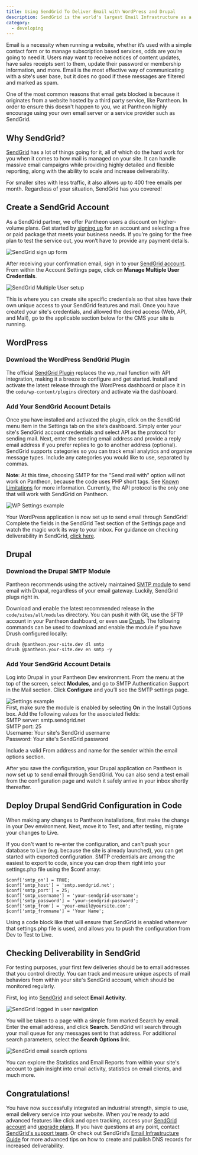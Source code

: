 ```yaml
---
title: Using SendGrid To Deliver Email with WordPress and Drupal
description: SendGrid is the world's largest Email Infrastructure as a Service provider. Learn to send email from your website reliably.
category:
  - developing
---
```


Email is a necessity when running a website, whether it’s used with a simple contact form or to manage subscription based services, odds are you’re going to need it. Users may want to receive notices of content updates, have sales receipts sent to them, update their password or membership information, and more. Email is the most effective way of communicating with a site's user base, but it does no good if these messages are filtered and marked as spam.

One of the most common reasons that email gets blocked is because it originates from a website hosted by a third party service, like Pantheon. In order to ensure this doesn't happen to you, we at Pantheon highly encourage using your own email server or a service provider such as SendGrid.

## Why SendGrid?

[SendGrid](https://sendgrid.com) has a lot of things going for it, all of which do the hard work for you when it comes to how mail is managed on your site. It can handle massive email campaigns while providing highly detailed and flexible reporting, along with the ability to scale and increase deliverability.

For smaller sites with less traffic, it also allows up to 400 free emails per month. Regardless of your situation, SendGrid has you covered!

## Create a SendGrid Account

As a SendGrid partner, we offer Pantheon users a discount on higher-volume plans. Get started by [signing up](https://sendgrid.com/partners/pantheon) for an account and selecting a free or paid package that meets your business needs. If you’re going for the free plan to test the service out, you won’t have to provide any payment details.

![SendGrid sign up form](/source/docs/assets/images/sendgrid-signup.png)​

After receiving your confirmation email, sign in to your [SendGrid account](https://sendgrid.com/marketing/login). From within the Account Settings page, click on **Manage Multiple User Credentials**.

![SendGrid Multiple User setup](/source/docs/assets/images/sendgrid-multiple-users.png)

This is where you can create site specific credentials so that sites have their own unique access to your SendGrid features and mail. Once you have created your site's credentials, and allowed the desired access (Web, API, and Mail), go to the applicable section below for the CMS your site is running.

## WordPress

### Download the WordPress SendGrid Plugin

The official [SendGrid Plugin](https://wordpress.org/plugins/sendgrid-email-delivery-simplified/) replaces the wp_mail function with API integration, making it a breeze to configure and get started.
Install and activate the latest release through the WordPress dashboard or place it in the `code/wp-content/plugins` directory and activate via the dashboard.

### Add Your SendGrid Account Details
Once you have installed and activated the plugin, click on the SendGrid menu item in the Settings tab on the site’s dashboard. Simply enter your site's SendGrid account credentials and select API as the protocol for sending mail. Next, enter the sending email address and provide a reply email address if you prefer replies to go to another address (optional).  SendGrid supports categories so you can track email analytics and organize message types. Include any categories you would like to use, separated by commas.

**Note**: At this time, choosing SMTP for the "Send mail with" option will not work on Pantheon, because the code uses PHP short tags. See [Known Limitations](https://www.getpantheon.com/docs/articles/sites/known-limitations/) for more information. Currently, the API protocol is the only one that will work with SendGrid on Pantheon.

![WP Settings example](/source/docs/assets/images/sendgrid_wpconfig.png)​

Your WordPress application is now set up to send email through SendGrid! Complete the fields in the SendGrid Test section of the Settings page and watch the magic work its way to your inbox. For guidance on checking deliverability in SendGrid, [click here](#deliverability).

## Drupal

### Download the Drupal SMTP Module

Pantheon recommends using the actively maintained [SMTP module](https://www.drupal.org/project/smtp) to send email with Drupal, regardless of your email gateway. Luckily, SendGrid plugs right in.

Download and enable the latest recommended release in the `code/sites/all/modules` directory. You can push it with Git, use the SFTP account in your Pantheon dashboard, or even use [Drush](https://www.getpantheon.com/blog/five-steps-feeling-drush). The following commands can be used to download and enable the module if you have Drush configured locally:
```
drush @pantheon.your-site.dev dl smtp
drush @pantheon.your-site.dev en smtp -y
```
### Add Your SendGrid Account Details

Log into Drupal in your Pantheon Dev environment. From the menu at the top of the screen, select **Modules**, and go to SMTP Authentication Support in the Mail section. Click **Configure** and you’ll see the SMTP settings page.  

![Settings example](https://www.getpantheon.com/sites/default/files/docs/desk_images/151706)​  
​
First, make sure the module is enabled by selecting **On** in the Install Options box.
Add the following values for the associated fields:  
SMTP server: smtp.sendgrid.net  
SMTP port: 25  
Username: Your site's SendGrid username  
Password: Your site's SendGrid password  

Include a valid From address and name for the sender within the email options section.

After you save the configuration, your Drupal application on Pantheon is now set up to send email through SendGrid. You can also send a test email from the configuration page and watch it safely arrive in your inbox shortly thereafter.

## Deploy Drupal SendGrid Configuration in Code

When making any changes to Pantheon installations, first make the change in your Dev environment. Next, move it to Test, and after testing, migrate your changes to Live.

If you don't want to re-enter the configuration, and can't push your database to Live (e.g. because the site is already launched), you can get started with exported configuration. SMTP credentials are among the easiest to export to code, since you can drop them right into your settings.php file using the $conf array:

```
$conf['smtp_on'] = TRUE;
$conf['smtp_host'] = 'smtp.sendgrid.net';
$conf['smtp_port'] = 25;
$conf['smtp_username'] = 'your-sendgrid-username';
$conf['smtp_password'] = 'your-sendgrid-password';
$conf['smtp_from'] = 'your-email@yoursite.com';
$conf['smtp_fromname'] = 'Your Name';
```

Using a code block like that will ensure that SendGrid is enabled wherever that settings.php file is used, and allows you to push the configuration from Dev to Test to Live.

## <a name="deliverability"></a>Checking Deliverability in SendGrid
For testing purposes, your first few deliveries should be to email addresses that you control directly. You can track and measure unique aspects of mail behaviors from within your site's SendGrid account, which should be monitored regularly.

First, log into [SendGrid](https://sendgrid.com/marketing/login) and select **Email Activity**.

![SendGrid logged in user navigation](/source/docs/assets/images/sendgrid-user-navbar.png)​

You will be taken to a page with a simple form marked Search by email. Enter the email address, and click **Search**. SendGrid will search through your mail queue for any messages sent to that address. For additional search parameters, select the **Search Options** link.

![SendGrid email search options](/source/docs/assets/images/sendgrid-search-options.png)​

You can explore the Statistics and Email Reports from within your site's account to gain insight into email activity, statistics on email clients, and much more.


## Congratulations!

You have now successfully integrated an industrial strength, simple to use, email delivery service into your website. When you're ready to add advanced features like click and open tracking, access your [SendGrid account](https://sendgrid.com/marketing/login) and [upgrade plans](https://sendgrid.com/partners/pantheon). If you have questions at any point, contact [SendGrid's support team](https://support.sendgrid.com/hc/en-us). Or check out SendGrid’s [Email Infrastructure Guide](http://resources.sendgrid.com/email-infrastructure-guide/) for more advanced tips on how to create and publish DNS records for increased deliverability.
